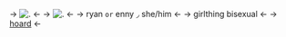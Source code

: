 -> ![.](https://enchantments.carrd.co/assets/images/gallery09/a4e05e02.png?v=43e17b0c) <-
-> ![.](https://media.discordapp.net/attachments/1096639589852123136/1191681615747874896/IMG_0410.webp?ex=65a652fd&is=6593ddfd&hm=06200c38338a99aa127ed3649bd82c899b46636e23ebe21f363cba2eddae4bc1&) <-
-> ryan `or` enny ◞ she/him <-
-> girlthing bisexual <-
-> [hoard](https://rentry.org/jellyfishfield) <-